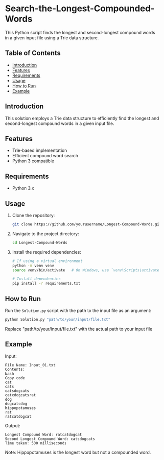 # Search-the-Longest-Compounded-Words

This Python script finds the longest and second-longest compound words in a given input file using a Trie data structure.

## Table of Contents
- [Introduction](#introduction)
- [Features](#features)
- [Requirements](#requirements)
- [Usage](#usage)
- [How to Run](#how-to-run)
- [Example](#example)

## Introduction

This solution employs a Trie data structure to efficiently find the longest and second-longest compound words in a given input file.

## Features

- Trie-based implementation
- Efficient compound word search
- Python 3 compatible

## Requirements

- Python 3.x

## Usage

1. Clone the repository:

    ```bash
    git clone https://github.com/yourusername/Longest-Compound-Words.git
    ```

2. Navigate to the project directory:

    ```bash
    cd Longest-Compound-Words
    ```

3. Install the required dependencies:

    ```bash
    # If using a virtual environment
    python -m venv venv
    source venv/bin/activate   # On Windows, use `venv\Scripts\activate`

    # Install dependencies
    pip install -r requirements.txt
    ```

## How to Run
Run the `Solution.py` script with the path to the input file as an argument:

```bash
python Solution.py "path/to/your/input/file.txt"
```
Replace "path/to/your/input/file.txt" with the actual path to your input file

## Example

Input:
```
File Name: Input_01.txt
Contents:
bash
Copy code
cat
cats
catsdogcats
catxdogcatsrat
dog
dogcatsdog
hippopotamuses
rat
ratcatdogcat
```
Output:
```
Longest Compound Word: ratcatdogcat
Second Longest Compound Word: catsdogcats
Time taken: 500 milliseconds
```
Note:
Hippopotamuses is the longest word but not a compounded word.

